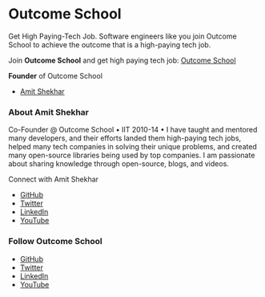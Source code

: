 # Outcome School

Get High Paying-Tech Job. Software engineers like you join Outcome School to achieve the outcome that is a high-paying tech job.

Join **Outcome School** and get high paying tech job: [Outcome School](https://outcomeschool.com)

**Founder** of Outcome School

- [Amit Shekhar](https://www.linkedin.com/in/amit-shekhar-iitbhu)

### About Amit Shekhar

Co-Founder @ Outcome School • IIT 2010-14 • I have taught and mentored many developers, and their efforts landed them high-paying tech jobs, helped many tech companies in solving their unique problems, and created many open-source libraries being used by top companies. I am passionate about sharing knowledge through open-source, blogs, and videos.

Connect with Amit Shekhar
- [GitHub](https://github.com/amitshekhariitbhu)
- [Twitter](https://twitter.com/amitiitbhu)
- [LinkedIn](https://www.linkedin.com/in/amit-shekhar-iitbhu)
- [YouTube](https://www.youtube.com/@amitshekhar)

### Follow Outcome School

- [GitHub](http://github.com/OutcomeSchool)
- [Twitter](https://twitter.com/outcome_school)
- [LinkedIn](https://www.linkedin.com/company/outcomeschool)
- [YouTube](https://youtube.com/@OutcomeSchool)

